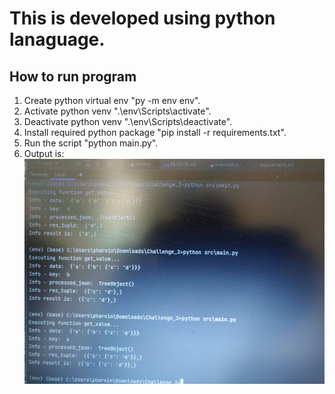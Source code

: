 # This is developed using python lanaguage.  

## How to run program  
1. Create python virtual env "py -m env env".  
2. Activate python venv ".\env\Scripts\activate".  
3. Deactivate python venv ".\env\Scripts\deactivate".  
4. Install required python package "pip install -r requirements.txt".  
5. Run the script "python main.py".  
6. Output is:  
   ![plot](./Challenge_3.jpeg)
